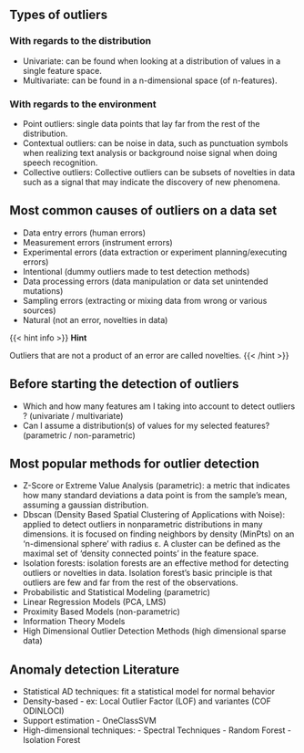 ## Types of outliers
### With regards to the distribution
- Univariate: can be found when looking at a distribution of values in a single feature space.
- Multivariate: can be found in a n-dimensional space (of n-features).
### With regards to the environment
- Point outliers: single data points that lay far from the rest of the distribution.
- Contextual outliers: can be noise in data, such as punctuation symbols when realizing
text analysis or background noise signal when doing speech recognition.
- Collective outliers: Collective outliers can be subsets of novelties in data such as a signal
that may indicate the discovery of new phenomena.

## Most common causes of outliers on a data set
- Data entry errors (human errors)
- Measurement errors (instrument errors)
- Experimental errors (data extraction or experiment planning/executing errors)
- Intentional (dummy outliers made to test detection methods)
- Data processing errors (data manipulation or data set unintended mutations)
- Sampling errors (extracting or mixing data from wrong or various sources)
- Natural (not an error, novelties in data)

{{< hint info >}} 
**Hint**

Outliers that are not a product of an error are called novelties. 
{{< /hint >}}

## Before starting the detection of outliers
- Which and how many features am I taking into account to detect outliers ? (univariate /
multivariate)
- Can I assume a distribution(s) of values for my selected features? (parametric /
non-parametric)

## Most popular methods for outlier detection
- Z-Score or Extreme Value Analysis (parametric): a metric that indicates how many
standard deviations a data point is from the sample’s mean, assuming a gaussian
distribution.
- Dbscan (Density Based Spatial Clustering of Applications with Noise): applied to detect
outliers in nonparametric distributions in many dimensions. it is focused on finding
neighbors by density (MinPts) on an ‘n-dimensional sphere’ with radius ɛ. A cluster can be
defined as the maximal set of ‘density connected points’ in the feature space.
- Isolation forests: isolation forests are an effective method for detecting outliers or
novelties in data. Isolation forest’s basic principle is that outliers are few and far from the
rest of the observations.
- Probabilistic and Statistical Modeling (parametric)
- Linear Regression Models (PCA, LMS)
- Proximity Based Models (non-parametric)
- Information Theory Models
- High Dimensional Outlier Detection Methods (high dimensional sparse data)

## Anomaly detection Literature
- Statistical AD techniques: fit a statistical model for normal behavior
- Density-based - ex: Local Outlier Factor (LOF) and variantes (COF ODINLOCI)
- Support estimation - OneClassSVM
- High-dimensional techniques: - Spectral Techniques - Random Forest - Isolation Forest